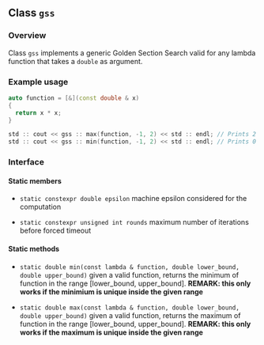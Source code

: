 ## Class `gss`

### Overview

Class `gss` implements a generic Golden Section Search valid for any lambda function that takes a `double` as argument.

### Example usage

```c++
auto function = [&](const double & x)
{
  return x * x;
}

std :: cout << gss :: max(function, -1, 2) << std :: endl; // Prints 2
std :: cout << gss :: min(function, -1, 2) << std :: endl; // Prints 0
```

### Interface

#### Static members

 * `static constexpr double epsilon`
    machine epsilon considered for the computation

 * `static constexpr unsigned int rounds`
    maximum number of iterations before forced timeout

#### Static methods

 * `static double min(const lambda & function, double lower_bound, double upper_bound)`
    given a valid function, returns the minimum of function in the range [lower_bound, upper_bound].
    **REMARK: this only works if the minimium is unique inside the given range**

 * `static double max(const lambda & function, double lower_bound, double upper_bound)`
    given a valid function, returns the maximum of function in the range [lower_bound, upper_bound].
    **REMARK: this only works if the maximum is unique inside the given range**
